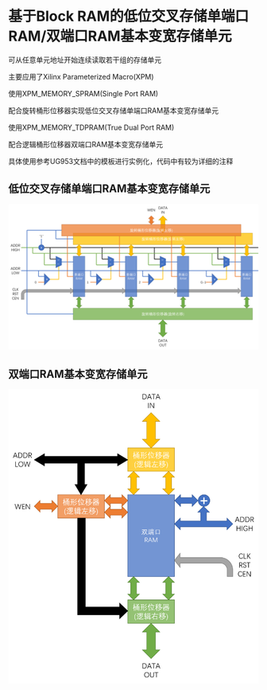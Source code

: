 # 基于Block RAM的低位交叉存储单端口RAM/双端口RAM基本变宽存储单元

可从任意单元地址开始连续读取若干组的存储单元

主要应用了Xilinx Parameterized Macro(XPM)

使用XPM_MEMORY_SPRAM(Single Port RAM)

配合旋转桶形位移器实现低位交叉存储单端口RAM基本变宽存储单元

使用XPM_MEMORY_TDPRAM(True Dual Port RAM)

配合逻辑桶形位移器双端口RAM基本变宽存储单元

具体使用参考UG953文档中的模板进行实例化，代码中有较为详细的注释

## 低位交叉存储单端口RAM基本变宽存储单元

![ISPRAM](./imgs/ISPRAM.png)

## 双端口RAM基本变宽存储单元

![TDPRAM](./imgs/TDPRAM.png)
